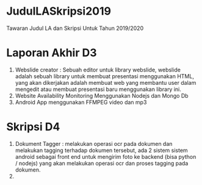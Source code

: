 # JudulLASkripsi2019

Tawaran Judul LA dan Skripsi Untuk Tahun 2019/2020

# Laporan Akhir D3

1. Webslide creator : Sebuah editor untuk library webslide, webslide adalah sebuah library untuk membuat presentasi menggunakan HTML, yang akan dikerjakan adalah membuat web yang membantu user dalam mengedit atau membuat presentasi baru menggunakan library ini.
2. Website Availability Monitoring Menggunakan Nodejs dan Mongo Db
3. Android App menggunakan FFMPEG video dan mp3

# Skripsi D4

1. Dokument Tagger : melakukan operasi ocr pada dokumen dan melakukan tagging terhadap dokumen tersebut, ada 2 sistem sistem android sebagai front end untuk mengirim foto ke backend (bisa python / nodejs) yang akan melakukan operasi ocr dan proses tagging pada dokumen.
2.
